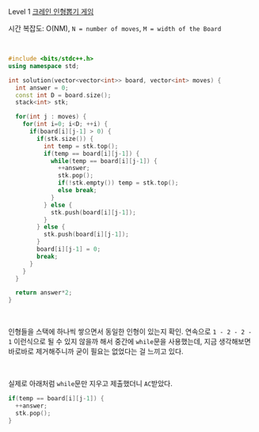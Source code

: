 Level 1 [크레인 인형뽑기 게임](https://programmers.co.kr/learn/courses/30/lessons/64061)

시간 복잡도: O(NM), `N = number of moves`, `M = width of the Board`

<br> 

```cpp
#include <bits/stdc++.h>
using namespace std;

int solution(vector<vector<int>> board, vector<int> moves) {
  int answer = 0;
  const int D = board.size();
  stack<int> stk;

  for(int j : moves) {
    for(int i=0; i<D; ++i) {
      if(board[i][j-1] > 0) {
        if(stk.size()) {
          int temp = stk.top();
          if(temp == board[i][j-1]) {
            while(temp == board[i][j-1]) {
              ++answer;
              stk.pop();
              if(!stk.empty()) temp = stk.top();
              else break;
            }
          } else {
            stk.push(board[i][j-1]);
          }
        } else {
          stk.push(board[i][j-1]);
        }
        board[i][j-1] = 0;
        break;
      }            
    }    
  }

  return answer*2;
}
```

<br>

인형들을 스택에 하나씩 쌓으면서 동일한 인형이 있는지 확인. 연속으로 `1 - 2 - 2 - 1` 
이런식으로 될 수 있지 않을까 해서 중간에 `while`문을 사용했는데, 지금 생각해보면 바로바로 제거해주니까 굳이 필요는 없었다는 걸 느끼고 있다.

<br>

실제로 아래처럼 `while`문만 지우고 제출했더니 `AC`받았다.

```cpp
if(temp == board[i][j-1]) {
  ++answer;
  stk.pop();
}
```

